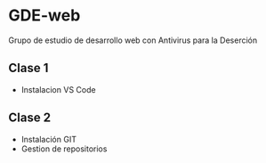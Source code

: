 # GDE-web
Grupo de estudio de desarrollo web con Antivirus para la Deserción

## Clase 1
- Instalacion VS Code

## Clase 2
- Instalación GIT
- Gestion de repositorios

